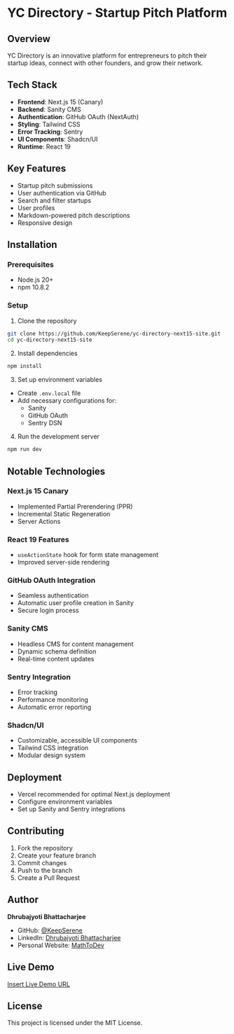 # YC Directory - Startup Pitch Platform

## Overview

YC Directory is an innovative platform for entrepreneurs to pitch their startup ideas, connect with other founders, and grow their network.

## Tech Stack

- **Frontend**: Next.js 15 (Canary)
- **Backend**: Sanity CMS
- **Authentication**: GitHub OAuth (NextAuth)
- **Styling**: Tailwind CSS
- **Error Tracking**: Sentry
- **UI Components**: Shadcn/UI
- **Runtime**: React 19

## Key Features

- Startup pitch submissions
- User authentication via GitHub
- Search and filter startups
- User profiles
- Markdown-powered pitch descriptions
- Responsive design

## Installation

### Prerequisites

- Node.js 20+
- npm 10.8.2

### Setup

1. Clone the repository

```bash
git clone https://github.com/KeepSerene/yc-directory-next15-site.git
cd yc-directory-next15-site
```

2. Install dependencies

```bash
npm install
```

3. Set up environment variables

- Create `.env.local` file
- Add necessary configurations for:
  - Sanity
  - GitHub OAuth
  - Sentry DSN

4. Run the development server

```bash
npm run dev
```

## Notable Technologies

### Next.js 15 Canary

- Implemented Partial Prerendering (PPR)
- Incremental Static Regeneration
- Server Actions

### React 19 Features

- `useActionState` hook for form state management
- Improved server-side rendering

### GitHub OAuth Integration

- Seamless authentication
- Automatic user profile creation in Sanity
- Secure login process

### Sanity CMS

- Headless CMS for content management
- Dynamic schema definition
- Real-time content updates

### Sentry Integration

- Error tracking
- Performance monitoring
- Automatic error reporting

### Shadcn/UI

- Customizable, accessible UI components
- Tailwind CSS integration
- Modular design system

## Deployment

- Vercel recommended for optimal Next.js deployment
- Configure environment variables
- Set up Sanity and Sentry integrations

## Contributing

1. Fork the repository
2. Create your feature branch
3. Commit changes
4. Push to the branch
5. Create a Pull Request

## Author

**Dhrubajyoti Bhattacharjee**

- GitHub: [@KeepSerene](https://github.com/KeepSerene)
- LinkedIn: [Dhrubajyoti Bhattacharjee](https://www.linkedin.com/in/dhrubajyoti-bhattacharjee-320822318/)
- Personal Website: [MathToDev](https://math-to-dev.vercel.app/)

## Live Demo

[Insert Live Demo URL](https://yc-directory-keep-serene-ofilei3pl.vercel.app/)

## License

This project is licensed under the MIT License.

